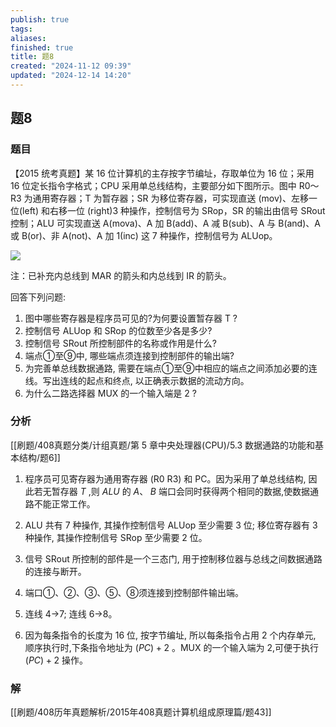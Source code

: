 ```yaml
---
publish: true
tags: 
aliases: 
finished: true
title: 题8
created: "2024-11-12 09:39"
updated: "2024-12-14 14:20"
---
```

## 题8
### 题目
【2015 统考真题】某 16 位计算机的主存按字节编址，存取单位为 16 位；采用 16 位定长指令字格式；CPU 采用单总线结构，主要部分如下图所示。图中 R0～R3 为通用寄存器；T 为暂存器；SR 为移位寄存器，可实现直送 (mov)、左移一位(left) 和右移一位 (right)3 种操作，控制信号为 SRop，SR 的输出由信号 SRout 控制；ALU 可实现直送 A(mova)、A 加 B(add)、A 减 B(sub)、A 与 B(and)、A 或 B(or)、非 A(not)、A 加 1(inc) 这 7 种操作，控制信号为 ALUop。

![](https://img.hwenyi.live/202411121724030.webp)

注：已补充内总线到 MAR 的箭头和内总线到 IR 的箭头。

回答下列问题:

1. 图中哪些寄存器是程序员可见的?为何要设置暂存器 T ?
2. 控制信号 ALUop 和 SRop 的位数至少各是多少?
3. 控制信号 SRout 所控制部件的名称或作用是什么?
4. 端点①至⑨中, 哪些端点须连接到控制部件的输出端?
5. 为完善单总线数据通路, 需要在端点①至⑨中相应的端点之间添加必要的连线。写出连线的起点和终点, 以正确表示数据的流动方向。
6. 为什么二路选择器 MUX 的一个输入端是 2 ?
### 分析
[[刷题/408真题分类/计组真题/第 5 章中央处理器(CPU)/5.3 数据通路的功能和基本结构/题6]]
1) 程序员可见寄存器为通用寄存器 (R0 R3) 和 PC。因为采用了单总线结构, 因此若无暂存器 $T$ ,则 ${ALU}$ 的 $A\text{、}\;B$ 端口会同时获得两个相同的数据,使数据通路不能正常工作。

2) ALU 共有 7 种操作, 其操作控制信号 ALUop 至少需要 3 位; 移位寄存器有 3 种操作, 其操作控制信号 SRop 至少需要 2 位。

3) 信号 SRout 所控制的部件是一个三态门, 用于控制移位器与总线之间数据通路的连接与断开。

4) 端口①、②、③、⑤、⑧须连接到控制部件输出端。

5) 连线 4->7; 连线  6->8。

6) 因为每条指令的长度为 16 位, 按字节编址, 所以每条指令占用 2 个内存单元, 顺序执行时,下条指令地址为 $\left( {PC}\right)  + 2$ 。MUX 的一个输入端为 2,可便于执行 $\left( {PC}\right)  + 2$ 操作。
### 解
[[刷题/408历年真题解析/2015年408真题计算机组成原理篇/题43]]